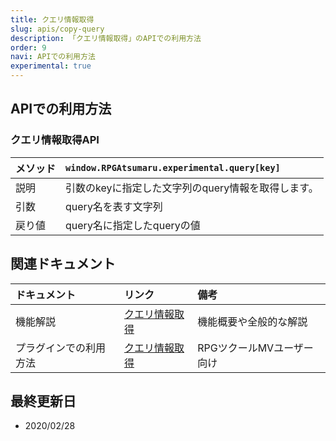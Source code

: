 ```yaml
---
title: クエリ情報取得
slug: apis/copy-query
description: 「クエリ情報取得」のAPIでの利用方法
order: 9
navi: APIでの利用方法
experimental: true
---
```

    
## APIでの利用方法
### クエリ情報取得API
    
メソッド |`window.RPGAtsumaru.experimental.query[key]`
:---|:---
説明|引数のkeyに指定した文字列のquery情報を取得します。
引数| query名を表す文字列
戻り値|query名に指定したqueryの値
    
## 関連ドキュメント
    
ドキュメント|リンク|備考
:---|:---|:---
機能解説|[クエリ情報取得](/copy-query)|機能概要や全般的な解説
プラグインでの利用方法|[クエリ情報取得](/plugins/copy-query)|RPGツクールMVユーザー向け
    
## 最終更新日
 - 2020/02/28
